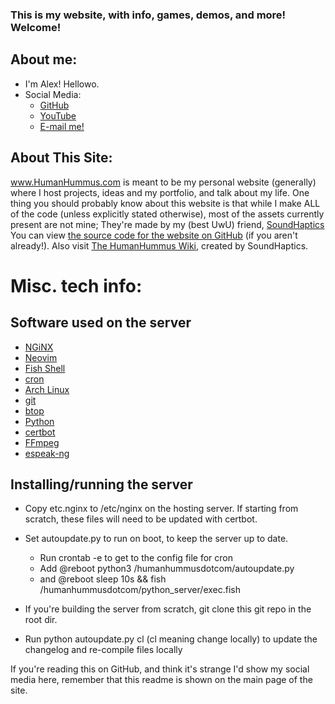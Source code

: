 
### This is my website, with info, games, demos, and more! Welcome!

## About me:

- I'm Alex! Hellowo.
- Social Media:
	- [GitHub](https://github.com/Human-Hummus/)
	- [YouTube](https://www.youtube.com/@human\_hummus6175)
	- [E-mail me!](mailto:michael.a.deross@gmail.com)
	
	


## About This Site:


www.HumanHummus.com is meant to be my personal website (generally) where I host projects, ideas and my portfolio, and talk about my life. One thing you should probably know about this website is that while I make ALL of the code (unless explicitly stated otherwise), most of the assets currently present are not mine; They're made by my (best UwU) friend, [SoundHaptics](https://www.instagram.com/soun.dhaptics/) You can view [the source code for the website on GitHub](https://github.com/Human-Hummus/humanhummusdotcom/tree/main) (if you aren't already!). Also visit [The HumanHummus Wiki](https://sites.google.com/view/official-humanhummus-wiki/home), created by SoundHaptics.


# Misc. tech info:

## Software used on the server

- [NGiNX](https://nginx.org/en/)
- [Neovim](https://neovim.io/)
- [Fish Shell](https://fishshell.com/)
- [cron](https://en.wikipedia.org/wiki/Cron)
- [Arch Linux](https://archlinux.org/)
- [git](https://git-scm.com/)
- [btop](https://github.com/aristocratos/btop)
- [Python](https://www.python.org/)
- [certbot](https://certbot.eff.org/)
- [FFmpeg](https://ffmpeg.org/)
- [espeak-ng](https://github.com/espeak-ng/espeak-ng/)


## Installing/running the server

- Copy etc.nginx to /etc/nginx on the hosting server. If starting from scratch, these files will need to be updated with certbot.
- Set autoupdate.py to run on boot, to keep the server up to date.
	- Run crontab -e to get to the config file for cron
	- Add @reboot python3 /humanhummusdotcom/autoupdate.py
	- and @reboot sleep 10s && fish /humanhummusdotcom/python\_server/exec.fish
	
	
- If you're building the server from scratch, git clone this git repo in the root dir.
- Run python autoupdate.py cl (cl meaning change locally) to update the changelog and re-compile files locally



If you're reading this on GitHub, and think it's strange I'd show my social media here, remember that this readme is shown on the main page of the site.

